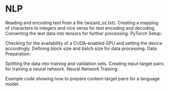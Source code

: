 # NLP
Reading and encoding text from a file (wizard_oz.txt).
Creating a mapping of characters to integers and vice versa for text encoding and decoding.
Converting the text data into tensors for further processing.
PyTorch Setup:

Checking for the availability of a CUDA-enabled GPU and setting the device accordingly.
Defining block size and batch size for data processing.
Data Preparation:

Splitting the data into training and validation sets.
Creating input-target pairs for training a neural network.
Neural Network Training:

Example code showing how to prepare context-target pairs for a language model.
